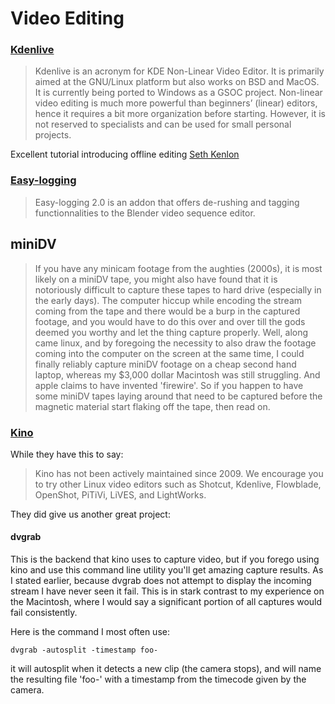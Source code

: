 # Video Editing

### [Kdenlive](https://kdenlive.org/)


> Kdenlive is an acronym for KDE Non-Linear Video Editor. It is primarily aimed at the GNU/Linux platform but also works on BSD and MacOS. It is currently being ported to Windows as a GSOC project.
Non-linear video editing is much more powerful than beginners’ (linear) editors, hence it requires a bit more organization before starting. However, it is not reserved to specialists and can be used for small personal projects.



Excellent tutorial introducing offline editing [Seth Kenlon](https://opensource.com/life/16/1/offline-editing-kdenlive)

### [Easy-logging](http://easy-logging.net/)


> Easy-logging 2.0 is an addon that offers de-rushing and tagging functionnalities to the Blender video sequence editor.



## miniDV


> If you have any minicam footage from the aughties (2000s), it is most likely on a miniDV tape, you might also have found that it is notoriously difficult to capture these tapes to hard drive (especially in the early days).  The computer hiccup while encoding the stream coming from the tape and there would be a burp in the captured footage, and you would have to do this over and over till the gods deemed you worthy and let the thing capture properly.  Well, along came linux, and by foregoing the necessity to also draw the footage coming into the computer on the screen at the same time, I could finally reliably capture miniDV footage on a cheap second hand laptop, whereas my $3,000 dollar Macintosh was still struggling.  And apple claims to have invented 'firewire'.  So if you happen to have some miniDV tapes laying around that need to be captured before the magnetic material start flaking off the tape, then read on.



### [Kino](http://kinodv.org/)

While they have this to say:


> Kino has not been actively maintained since 2009. We encourage you to try other Linux video editors such as Shotcut, Kdenlive, Flowblade, OpenShot, PiTiVi, LiVES, and LightWorks.



They did give us another great project:

#### dvgrab

This is the backend that kino uses to capture video, but if you forego using kino and use this command line utility you'll get amazing capture results.  As I stated earlier, because dvgrab does not attempt to display the incoming stream I have never seen it fail.  This is in stark contrast to my experience on the Macintosh, where I would say a significant portion of all captures would fail consistently.

Here is the command I most often use:

```
dvgrab -autosplit -timestamp foo-
```

it will autosplit when it detects a new clip (the camera stops), and will name the resulting file 'foo-' with a timestamp from the timecode given by the camera.






